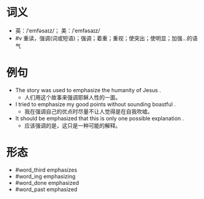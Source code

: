 # 词义
- 英：/ˈemfəsaɪz/； 美：/ˈemfəsaɪz/
- #v 重读，强调(词或短语)；强调；着重；重视；使突出；使明显；加强…的语气
# 例句
- The story was used to emphasize the humanity of Jesus .
	- 人们用这个故事来强调耶稣人性的一面。
- I tried to emphasize my good points without sounding boastful .
	- 我在强调自己的优点时尽量不让人觉得是在自我吹嘘。
- It should be emphasized that this is only one possible explanation .
	- 应该强调的是，这只是一种可能的解释。
# 形态
- #word_third emphasizes
- #word_ing emphasizing
- #word_done emphasized
- #word_past emphasized

